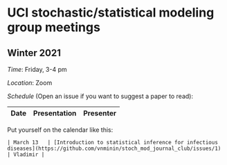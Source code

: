 # UCI stochastic/statistical modeling group meetings

## Winter 2021

*Time*: Friday, 3-4 pm

*Location*: Zoom

*Schedule* (Open an issue if you want to suggest a paper to read):

| Date   | Presentation   | Presenter    |
|--------|----------------|--------------|



Put yourself on the calendar like this:
```
| March 13   | [Introduction to statistical inference for infectious diseases](https://github.com/vnminin/stoch_mod_journal_club/issues/1) | Vladimir |
```
